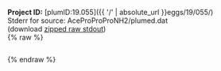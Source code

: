**Project ID:** [plumID:19.055]({{ '/' | absolute_url }}eggs/19/055/)  
Stderr for source:  AceProProProNH2/plumed.dat   
(download [zipped raw stdout](plumed.dat.plumed_master.stdout.txt.zip))  
{% raw %}
<pre>
</pre>
{% endraw %}
